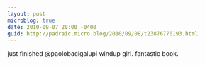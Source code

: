 ```yaml
---
layout: post
microblog: true
date: 2010-09-07 20:00 -0400
guid: http://padraic.micro.blog/2010/09/08/t23876776193.html
---
```

just finished @paolobacigalupi windup girl. fantastic book.

